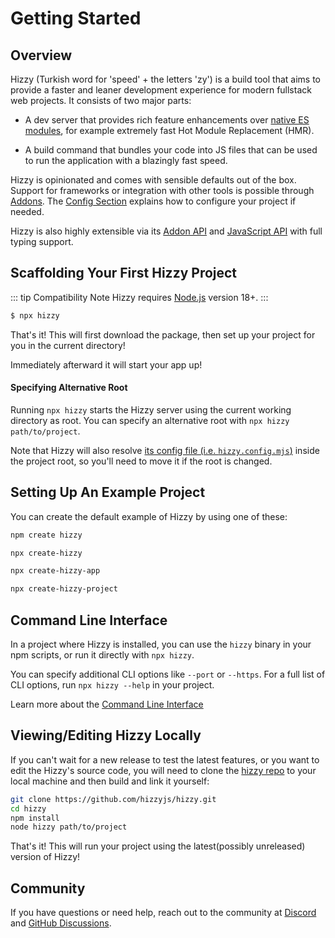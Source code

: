# Getting Started

## Overview

Hizzy (Turkish word for 'speed' + the letters 'zy') is a build tool that aims to provide a faster and leaner development
experience for modern fullstack web projects. It consists of two major parts:

- A dev server that provides rich feature enhancements
  over [native ES modules](https://developer.mozilla.org/en-US/docs/Web/JavaScript/Guide/Modules), for example extremely
  fast Hot Module Replacement (HMR).

- A build command that bundles your code into JS files that can be used to run the application with a blazingly fast
  speed.

Hizzy is opinionated and comes with sensible defaults out of the box. Support for frameworks or integration with other
tools is possible through [Addons](./using-addons). The [Config Section](./config) explains how to configure your
project if needed.

Hizzy is also highly extensible via its [Addon API](./api-addon) and [JavaScript API](./api-javascript) with full typing
support.

## Scaffolding Your First Hizzy Project

::: tip Compatibility Note
Hizzy requires [Node.js](https://nodejs.org/en/) version 18+.
:::

```bash
$ npx hizzy
```

That's it! This will first download the package, then set up your project for you in the current directory!

Immediately afterward it will start your app up!

#### Specifying Alternative Root

Running `npx hizzy` starts the Hizzy server using the current working directory as root. You can specify an alternative
root
with `npx hizzy path/to/project`.

Note that Hizzy will also resolve [its config file (i.e. `hizzy.config.mjs`)](./config) inside the
project root, so you'll need to move it if the root is changed.

## Setting Up An Example Project

You can create the default example of Hizzy by using one of these:

```bash
npm create hizzy
```

```bash
npx create-hizzy
```

```bash
npx create-hizzy-app
```

```bash
npx create-hizzy-project
```

## Command Line Interface

In a project where Hizzy is installed, you can use the `hizzy` binary in your npm scripts, or run it directly
with `npx hizzy`.

You can specify additional CLI options like `--port` or `--https`. For a full list of CLI options,
run `npx hizzy --help` in your project.

Learn more about the [Command Line Interface](./cli.md)

## Viewing/Editing Hizzy Locally

If you can't wait for a new release to test the latest features, or you want to edit the Hizzy's source code, you will
need to clone the [hizzy repo](https://github.com/hizzyjs/hizzy) to your local machine and then build and link it
yourself:

```bash
git clone https://github.com/hizzyjs/hizzy.git
cd hizzy
npm install
node hizzy path/to/project
```

That's it! This will run your project using the latest(possibly unreleased) version of Hizzy!

## Community

If you have questions or need help, reach out to the community at [Discord](https://discord.gg/emAhrw3mvM)
and [GitHub Discussions](https://github.com/hizzyjs/hizzy/discussions).